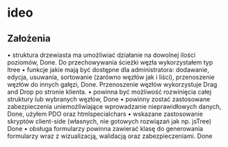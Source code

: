 # ideo

## Założenia
•	struktura drzewiasta ma umożliwiać działanie na dowolnej ilości poziomów,
Done. Do przechowywania ścieżki węzła wykorzystałem typ ltree
•	funkcje jakie mają być dostępne dla administratora: dodawanie, edycja, usuwania, sortowanie (zarówno węzłów jak i liści), przenoszenie węzłów do innych gałęzi,
Done. Przenoszenie węzłów wykorzystuje Drag and Drop po stronie klienta.
•	powinna być możliwość rozwinięcia całej struktury lub wybranych węzłów,
Done
•	powinny zostać zastosowane zabezpieczenia uniemożliwiające wprowadzanie nieprawidłowych danych,
Done, użyłem PDO oraz htmlspecialchars
•	wskazane zastosowanie skryptów client-side (własnych, nie gotowych rozwiązań jak np. jsTree)
Done
•	obsługa formularzy powinna zawierać klasę do generowania formularzy wraz z wizualizacją, walidacją oraz zabezpieczeniami.
Done
